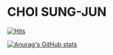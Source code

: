 # CHOI SUNG-JUN

[![Hits](https://hits.seeyoufarm.com/api/count/incr/badge.svg?url=https%3A%2F%2Fgithub.com%2FberaGithub&count_bg=%23EDCECE&title_bg=%23CD8A8A&icon=&icon_color=%238E8989&title=visit&edge_flat=false)](https://hits.seeyoufarm.com)

[![Anurag's GitHub stats](https://github-readme-stats.vercel.app/api?username=beraGithub)](https://github.com/anuraghazra/github-readme-stats)
